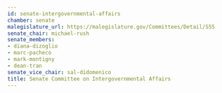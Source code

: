 ```yaml
---
id: senate-intergovernmental-affairs
chamber: senate
malegislature_url: https://malegislature.gov/Committees/Detail/S55
senate_chair: michael-rush
senate_members:
- diana-dizoglio
- marc-pacheco
- mark-montigny
- dean-tran
senate_vice_chair: sal-didomenico
title: Senate Committee on Intergovernmental Affairs
---
```

